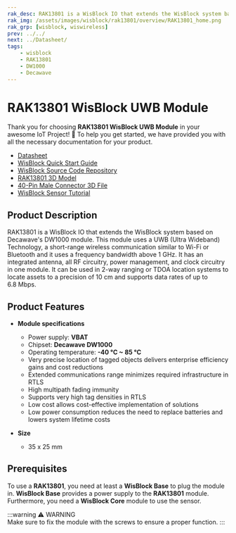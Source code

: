 ```yaml
---
rak_desc: RAK13801 is a WisBlock IO that extends the WisBlock system based on Decawave's DW1000 module. This module uses a UWB (Ultra Wideband) Technology, a short-range wireless communication similar to Wi-Fi or Bluetooth, and it uses a frequency bandwidth above 1 GHz.
rak_img: /assets/images/wisblock/rak13801/overview/RAK13801_home.png
rak_grp: [wisblock, wiswireless]
prev: ../../
next: ../Datasheet/
tags:
    - wisblock
    - RAK13801
    - DW1000
    - Decawave
---
```


# RAK13801 WisBlock UWB Module

Thank you for choosing **RAK13801 WisBlock UWB Module** in your awesome IoT Project! 🎉 To help you get started, we have provided you with all the necessary documentation for your product.

* [Datasheet](../Datasheet/)
* <a href="../../Quickstart/" target="_blank">WisBlock Quick Start Guide</a>
* [WisBlock Source Code Repository](https://github.com/RAKWireless/WisBlock/)
* [RAK13801 3D Model](https://downloads.rakwireless.com/3D_File/WisBlock/3D_RAK13801.stp)
* [40-Pin Male Connector 3D File](https://downloads.rakwireless.com/3D_File/Accessory/WisConnector/M40S1003K6M.stp)
* [WisBlock Sensor Tutorial](/Knowledge-Hub/Learn/WisBlock-Sensor-Tutorial/)

## Product Description

RAK13801 is a WisBlock IO that extends the WisBlock system based on Decawave's DW1000 module. This module uses a UWB (Ultra Wideband) Technology, a short-range wireless communication similar to Wi-Fi or Bluetooth and it uses a frequency bandwidth above 1&nbsp;GHz. It has an integrated antenna, all RF circuitry, power management, and clock circuitry in one module. It can be used in 2-way ranging or TDOA location systems to locate assets to a precision of 10&nbsp;cm and supports data rates of up to 6.8&nbsp;Mbps.

## Product Features

* **Module specifications**
    * Power supply: **VBAT**
    * Chipset: **Decawave DW1000**
    * Operating temperature: **-40&nbsp;°C ~ 85&nbsp;°C**
    * Very precise location of tagged objects delivers enterprise efficiency gains and cost reductions
    * Extended communications range minimizes required infrastructure in RTLS
    * High multipath fading immunity
    * Supports very high tag densities in RTLS
    * Low cost allows cost-effective implementation of solutions
    * Low power consumption reduces the need to replace batteries and lowers system lifetime costs
    
* **Size**
    * 35 x 25&nbsp;mm

## Prerequisites

To use a **RAK13801**, you need at least a **WisBlock Base** to plug the module in. **WisBlock Base** provides a power supply to the **RAK13801** module. Furthermore, you need a **WisBlock Core** module to use the sensor.

:::warning ⚠️ WARNING    
Make sure to fix the module with the screws to ensure a proper function. 
:::